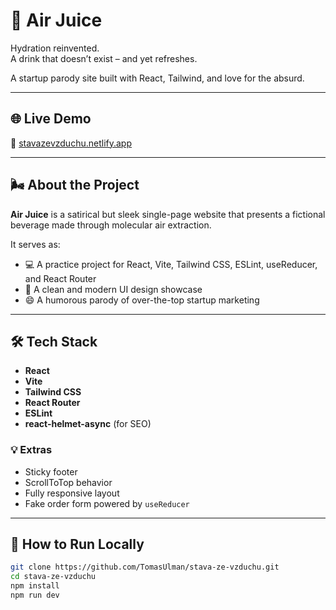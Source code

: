 # 🧃 Air Juice  
Hydration reinvented.  
A drink that doesn’t exist – and yet refreshes.

A startup parody site built with React, Tailwind, and love for the absurd.

---

## 🌐 Live Demo  
🔗 [stavazevzduchu.netlify.app](https://stavazevzduchu.netlify.app)

---

## 🌬️ About the Project

**Air Juice** is a satirical but sleek single-page website that presents a fictional beverage made through molecular air extraction.

It serves as:

- 💻 A practice project for React, Vite, Tailwind CSS, ESLint, useReducer, and React Router  
- 🎨 A clean and modern UI design showcase  
- 😄 A humorous parody of over-the-top startup marketing

---

## 🛠 Tech Stack

- **React**
- **Vite**
- **Tailwind CSS**
- **React Router**
- **ESLint**
- **react-helmet-async** (for SEO)

### 💡 Extras

- Sticky footer  
- ScrollToTop behavior  
- Fully responsive layout  
- Fake order form powered by `useReducer`

---

## 🚀 How to Run Locally

```bash
git clone https://github.com/TomasUlman/stava-ze-vzduchu.git
cd stava-ze-vzduchu
npm install
npm run dev
```
